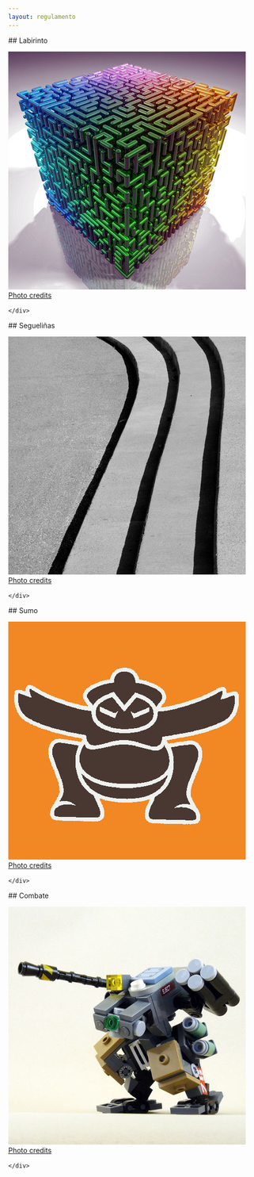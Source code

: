 ```yaml
---
layout: regulamento
---
```


<div class="row">

  <div class="col s12 m6">
    <div class="icon-block">

<div markdown="1">
## Labirinto

[![Maze](img/maze.jpg)](labirinto)
[Photo credits](https://www.flickr.com/photos/fdecomite/7060399989)
</div>

    </div>
  </div>

  <div class="col s12 m6">
    <div class="icon-block">

<div markdown="1">
## Segueliñas

[![Line follower](img/linefollower.jpg)](seguelinhas)
[Photo credits](https://www.flickr.com/photos/vanf/5096318332)
</div>

    </div>
  </div>

</div>
<div class="row">

  <div class="col s12 m6">
    <div class="icon-block">

<div markdown="1">
## Sumo

[![Sumo](img/loita_sumo.jpg)](loita_sumo)
[Photo credits](https://www.flickr.com/photos/nataliejohnson/261358739)
</div>

    </div>
  </div>

  <div class="col s12 m6">
    <div class="icon-block">

<div markdown="1">
## Combate

[![Free Combat](img/loita_libre.jpg)](combate_gl)
[Photo credits](https://www.flickr.com/photos/jed_september/8460744197/)
</div>

    </div>
  </div>

</div>


